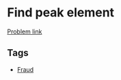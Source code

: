 # Find peak element

[Problem link](https://leetcode.com/problems/find-peak-element)

## Tags

* [Fraud](/README.md#Fraud)
